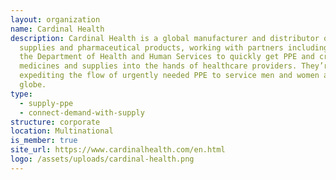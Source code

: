 ```yaml
---
layout: organization
name: Cardinal Health
description: Cardinal Health is a global manufacturer and distributor of medical
  supplies and pharmaceutical products, working with partners including FEMA and
  the Department of Health and Human Services to quickly get PPE and critical
  medicines and supplies into the hands of healthcare providers. They’re also
  expediting the flow of urgently needed PPE to service men and women around the
  globe.
type:
  - supply-ppe
  - connect-demand-with-supply
structure: corporate
location: Multinational
is_member: true
site_url: https://www.cardinalhealth.com/en.html
logo: /assets/uploads/cardinal-health.png
---
```

